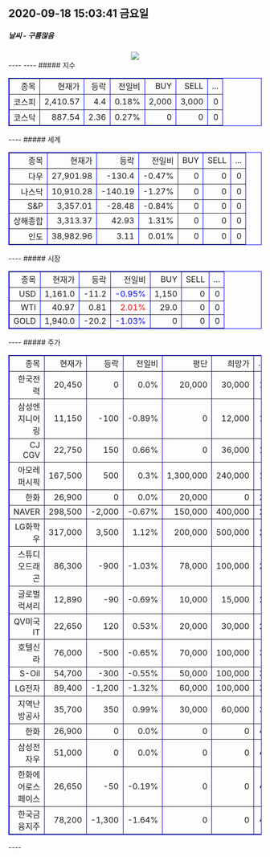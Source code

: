 ##  2020-09-18 15:03:41   금요일 
##### 날씨   -   구름많음
<center><img src="../img/naver_weather_week.png"></center>
----
----
##### 지수
<table border="1" bordercolor="blue" align = "center" >
<tr align = "right" > <td>종목</td><td>현재가</td><td>등락</td><td>전일비</td><td>BUY</td><td>SELL</td><td>...</td>  </tr>
<tr align = "right" > <td>코스피</td><td>2,410.57</td><td>4.4</td><td>0.18%</td><td>2,000</td><td>3,000</td><td>0</td>  </tr>
<tr align = "right" > <td>코스닥</td><td>887.54</td><td>2.36</td><td>0.27%</td><td>0</td><td>0</td><td>0</td>  </tr>
</table>
----
##### 세계
<table border="1" bordercolor="blue" align = "center" >
<tr align = "right" > <td>종목</td><td>현재가</td><td>등락</td><td>전일비</td><td>BUY</td><td>SELL</td><td>...</td>  </tr>
<tr align = "right" > <td>다우</td><td>27,901.98</td><td>-130.4</td><td>-0.47%</td><td>0</td><td>0</td><td>0</td>  </tr>
<tr align = "right" > <td>나스닥</td><td>10,910.28</td><td>-140.19</td><td>-1.27%</td><td>0</td><td>0</td><td>0</td>  </tr>
<tr align = "right" > <td>S&P</td><td>3,357.01</td><td>-28.48</td><td>-0.84%</td><td>0</td><td>0</td><td>0</td>  </tr>
<tr align = "right" > <td>상해종합</td><td>3,313.37</td><td>42.93</td><td>1.31%</td><td>0</td><td>0</td><td>0</td>  </tr>
<tr align = "right" > <td>인도</td><td>38,982.96</td><td>3.11</td><td>0.01%</td><td>0</td><td>0</td><td>0</td>  </tr>
</table>
----
##### 시장
<table border="1" bordercolor="blue" align = "center" >
<tr align = "right" > <td>종목</td><td>현재가</td><td>등락</td><td>전일비</td><td>BUY</td><td>SELL</td><td>...</td>  </tr>
<tr align = "right" > <td>USD</td><td>1,161.0</td><td>-11.2</td><td><font size = "3" color = "blue" >-0.95%</font></td><td>1,150</td><td>0</td><td>0</td>  </tr>
<tr align = "right" > <td>WTI</td><td>40.97</td><td>0.81</td><td><font size = "3" color = "red" >2.01%</font></td><td>29.0</td><td>0</td><td>0</td>  </tr>
<tr align = "right" > <td>GOLD</td><td>1,940.0</td><td>-20.2</td><td><font size = "3" color = "blue" >-1.03%</font></td><td>0</td><td>0</td><td>0</td>  </tr>
</table>
----
##### 주가
<table border="1" bordercolor="blue" align = "center" >
<tr align = "right" > <td>종목</td><td>현재가</td><td>등락</td><td>전일비</td><td>평단</td><td>희망가</td><td>...</td>  </tr>
<tr align = "right" > <td>한국전력</td><td>20,450</td><td>0</td><td>0.0%</td><td>20,000</td><td>30,000</td><td>1</td>  </tr>
<tr align = "right" > <td>삼성엔지니어링</td><td>11,150</td><td>-100</td><td>-0.89%</td><td>0</td><td>12,000</td><td>1</td>  </tr>
<tr align = "right" > <td>CJ CGV</td><td>22,750</td><td>150</td><td>0.66%</td><td>0</td><td>36,000</td><td>1</td>  </tr>
<tr align = "right" > <td>아모레퍼시픽</td><td>167,500</td><td>500</td><td>0.3%</td><td>1,300,000</td><td>240,000</td><td>1</td>  </tr>
<tr align = "right" > <td>한화</td><td>26,900</td><td>0</td><td>0.0%</td><td>20,000</td><td>0</td><td>2</td>  </tr>
<tr align = "right" > <td>NAVER</td><td>298,500</td><td>-2,000</td><td>-0.67%</td><td>150,000</td><td>400,000</td><td>2</td>  </tr>
<tr align = "right" > <td>LG화학우</td><td>317,000</td><td>3,500</td><td>1.12%</td><td>200,000</td><td>500,000</td><td>2</td>  </tr>
<tr align = "right" > <td>스튜디오드래곤</td><td>86,300</td><td>-900</td><td>-1.03%</td><td>78,000</td><td>100,000</td><td>2</td>  </tr>
<tr align = "right" > <td>글로벌럭셔리</td><td>12,890</td><td>-90</td><td>-0.69%</td><td>10,000</td><td>15,000</td><td>2</td>  </tr>
<tr align = "right" > <td>QV미국IT</td><td>22,650</td><td>120</td><td>0.53%</td><td>20,000</td><td>30,000</td><td>2</td>  </tr>
<tr align = "right" > <td>호텔신라</td><td>76,000</td><td>-500</td><td>-0.65%</td><td>70,000</td><td>100,000</td><td>3</td>  </tr>
<tr align = "right" > <td>S-Oil</td><td>54,700</td><td>-300</td><td>-0.55%</td><td>50,000</td><td>100,000</td><td>3</td>  </tr>
<tr align = "right" > <td>LG전자</td><td>89,400</td><td>-1,200</td><td>-1.32%</td><td>60,000</td><td>100,000</td><td>3</td>  </tr>
<tr align = "right" > <td>지역난방공사</td><td>35,700</td><td>350</td><td>0.99%</td><td>30,000</td><td>60,000</td><td>3</td>  </tr>
<tr align = "right" > <td>한화</td><td>26,900</td><td>0</td><td>0.0%</td><td>0</td><td>0</td><td>4</td>  </tr>
<tr align = "right" > <td>삼성전자우</td><td>51,000</td><td>0</td><td>0.0%</td><td>0</td><td>0</td><td>4</td>  </tr>
<tr align = "right" > <td>한화에어로스페이스</td><td>26,650</td><td>-50</td><td>-0.19%</td><td>0</td><td>0</td><td>4</td>  </tr>
<tr align = "right" > <td>한국금융지주</td><td>78,200</td><td>-1,300</td><td>-1.64%</td><td>0</td><td>0</td><td>4</td>  </tr>
</table>
----
